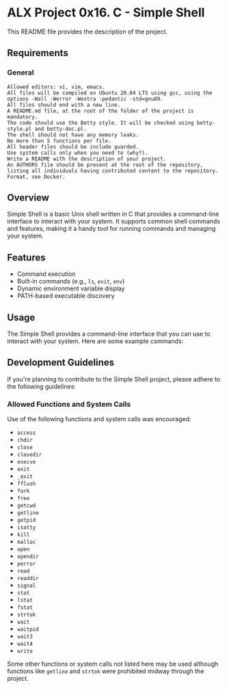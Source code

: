 # ALX Project 0x16. C - Simple Shell

This README file provides the description of the project.

## Requirements
### General

    Allowed editors: vi, vim, emacs.
    All files will be compiled on Ubuntu 20.04 LTS using gcc, using the options -Wall -Werror -Wextra -pedantic -std=gnu89.
    All files should end with a new line.
    A README.md file, at the root of the folder of the project is mandatory.
    The code should use the Betty style. It will be checked using betty-style.pl and betty-doc.pl.
    The shell should not have any memory leaks.
    No more than 5 functions per file.
    All header files should be include guarded.
    Use system calls only when you need to (why?).
    Write a README with the description of your project.
    An AUTHORS file should be present at the root of the repository, listing all individuals having contributed content to the repository. Format, see Docker.

## Overview

Simple Shell is a basic Unix shell written in C that provides a command-line interface to interact with your system. It supports common shell commands and features, making it a handy tool for running commands and managing your system.

## Features

- Command execution
- Built-in commands (e.g., `ls`, `exit`, `env`)
- Dynamic environment variable display
- PATH-based executable discovery

## Usage

The Simple Shell provides a command-line interface that you can use to interact with your system. Here are some example commands:

## Development Guidelines

If you're planning to contribute to the Simple Shell project, please adhere to the following guidelines:

### Allowed Functions and System Calls

Use of the following functions and system calls was encouraged:

- `access`
- `chdir`
- `close`
- `closedir`
- `execve`
- `exit`
- `_exit`
- `fflush`
- `fork`
- `free`
- `getcwd`
- `getline`
- `getpid`
- `isatty`
- `kill`
- `malloc`
- `open`
- `opendir`
- `perror`
- `read`
- `readdir`
- `signal`
- `stat`
- `lstat`
- `fstat`
- `strtok`
- `wait`
- `waitpid`
- `wait3`
- `wait4`
- `write`

Some other functions or system calls not listed here may be used although functions like `getline` and `strtok`
were prohibited midway through the project.
